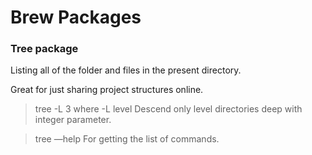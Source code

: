 # Brew Packages



### Tree package

Listing all of the folder and files in the present directory.


Great for just sharing project structures online.
> tree -L 3
where -L level      Descend only level directories deep with integer parameter.

> tree —help
For getting the list of commands.